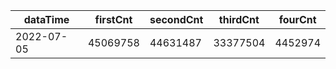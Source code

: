 |dataTime|firstCnt|secondCnt|thirdCnt|fourCnt|
|-|-|-|-|-|
|2022-07-05|45069758|44631487|33377504|4452974|